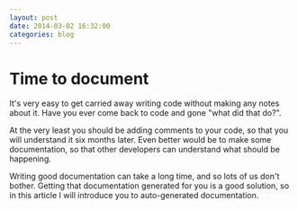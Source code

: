 ```yaml
---
layout: post
date: 2014-03-02 16:32:00
categories: blog
---
```


# Time to document

It's very easy to get carried away writing code without making any notes about it. Have you ever come back to code and gone "what did that do?".

At the very least you should be adding comments to your code, so that you will understand it six months later. Even better would be to make some documentation, so that other developers can understand what should be happening.

Writing good documentation can take a long time, and so lots of us don't bother. Getting that documentation generated for you is a good solution, so in this article I will introduce you to auto-generated documentation.
